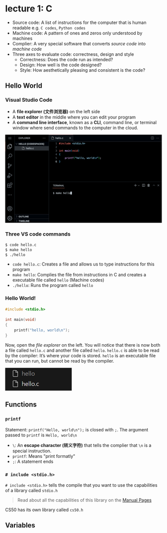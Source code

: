 # lecture 1: C

- Source code: A list of instructions for the computer that is human readable e.g. `C codes`, `Python codes`
- Machine code: A pattern of ones and zeros only understood by machines
- Complier: A very special software that converts *source code* into *machine code*
- Three axes to evaluate code: correctness, design and style
  - Correctness: Does the code run as intended?
  - Design: How well is the code designed?
  - Style: How aesthetically pleasing and consistent is the code?

## Hello World

### Visual Studio Code

- A **file explorer (文件浏览器)** on the left side 
- A **text editor** in the middle where you can edit your program
- A **command line interface**, known as a **CLI**, command line, or terminal window where send commands to the computer in the cloud.

![vscode](./images/lec01-01.png)

### Three VS code commands

```
$ code hello.c
$ make hello
$ ./hello
```

- `code hello.c`: Creates a file and allows us to type instructions for this program
- `make hello`: Complies the file from instructions in C and creates a executable file called `hello` (Machine codes)
- `./hello`: Runs the program called `hello`

### Hello World!

```C
#include <stdio.h>

int main(void)
{
    printf("hello, world\n");
}
```

Now, open the *file explorer* on the left. You will notice that there is now both a file called `hello.c` and another file called `hello`. `hello.c` is able to be read by the compiler: It’s where your code is stored. `hello` is an executable file that you can run, but cannot be read by the compiler.

![file explorer](./images/lec01-02.png)

## Functions

### `printf`

Statement: `printf("Hello, world\n");` is closed with `;`. The argument passed to `printf` is `Hello, world\n`
- `\`: An **escape character (转义字符)** that tells the complier that `\n` is a special instruction.
- `printf`: Means "print formatly"
- `;`: A statement ends

### `# include <stdio.h>`

`# include <stdio.h>` tells the compile that you want to use the capabilities of a library called `stdio.h`

> Read about all the capabilities of this library on the [Manual Pages](https://manual.cs50.io/)

CS50 has its own library called `cs50.h`

## Variables

